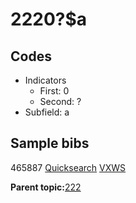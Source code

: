 # 2220?$a

## Codes

-   Indicators
    -   First: 0
    -   Second: ?
-   Subfield: a

## Sample bibs

465887 [Quicksearch](https://search.library.yale.edu/catalog/465887) [VXWS](http://prodorbis.library.yale.edu:7014/vxws/GetHoldingsService?bibId=465887)

**Parent topic:**[222](../../tags/222/222.md)

